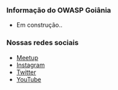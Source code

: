 ### Informação do OWASP Goiânia 
* Em construção..

### Nossas redes sociais
* [Meetup](https://www.meetup.com/owasp-goiania-chapter/)
* [Instagram](#)
* [Twitter](#)
* [YouTube](#)



